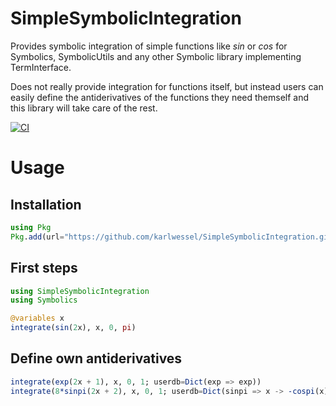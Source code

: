 # SimpleSymbolicIntegration

Provides symbolic integration of simple functions like $sin$ or $cos$ for Symbolics, SymbolicUtils and any other Symbolic library implementing TermInterface.

Does not really provide integration for functions itself, but instead users can easily define the antiderivatives of the functions they need themself and this library will take care of the rest.

[![CI](https://github.com/karlwessel/SimpleSymbolicIntegration/actions/workflows/CI.yml/badge.svg)](https://github.com/karlwessel/SimpleSymbolicIntegration/actions/workflows/CI.yml)

# Usage
## Installation
```julia
using Pkg
Pkg.add(url="https://github.com/karlwessel/SimpleSymbolicIntegration.git")
```

## First steps
```julia
using SimpleSymbolicIntegration
using Symbolics

@variables x
integrate(sin(2x), x, 0, pi)
```

## Define own antiderivatives
```julia
integrate(exp(2x + 1), x, 0, 1; userdb=Dict(exp => exp))
integrate(8*sinpi(2x + 2), x, 0, 1; userdb=Dict(sinpi => x -> -cospi(x) / pi))
```

